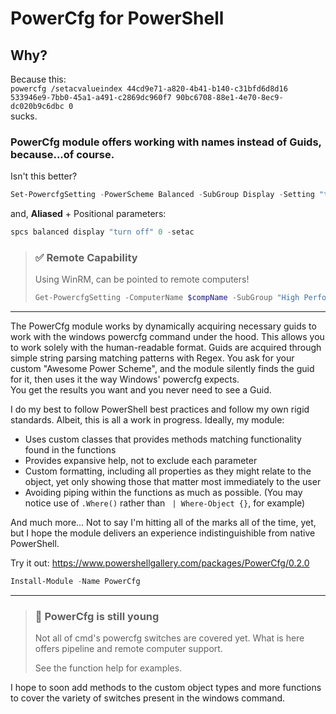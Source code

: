 # PowerCfg for PowerShell
## Why?
Because this:  
`
powercfg /setacvalueindex 44cd9e71-a820-4b41-b140-c31bfd6d8d16 533946e9-7bb0-45a1-a491-c2869dc960f7 90bc6708-88e1-4e70-8ec9-dc020b9c6dbc 0
`  
sucks.

### PowerCfg module offers working with names instead of Guids, because...of course.

Isn't this better?
```powershell
Set-PowercfgSetting -PowerScheme Balanced -SubGroup Display -Setting "turn off" -SetAC -Value 0
```
and, **Aliased** + Positional parameters:
```powershell
spcs balanced display "turn off" 0 -setac
```
> ### ✅ Remote Capability
> 
> Using WinRM, can be pointed to remote computers!
> ```powershell
> Get-PowercfgSetting -ComputerName $compName -SubGroup "High Performance"
> ```
---
The PowerCfg module works by dynamically acquiring necessary guids to work with the windows powercfg command under the hood. This allows you to work solely with the human-readable format.
Guids are acquired through simple string parsing matching patterns with Regex. You ask for your custom "Awesome Power Scheme", and the module silently finds the guid for it, then uses it the way Windows' powercfg expects.  
You get the results you want and you never need to see a Guid.

I do my best to follow PowerShell best practices and follow my own rigid standards. Albeit, this is all a work in progress. Ideally, my module:
- Uses custom classes that provides methods matching functionality found in the functions
- Provides expansive help, not to exclude each parameter
- Custom formatting, including all properties as they might relate to the object, yet only showing those that matter most immediately to the user
- Avoiding piping within the functions as much as possible. (You may notice use of `.Where()` rather than ` | Where-Object {}`, for example)
  
And much more... Not to say I'm hitting all of the marks all of the time, yet, but I hope the module delivers an experience indistinguishible from native PowerShell.  

Try it out: https://www.powershellgallery.com/packages/PowerCfg/0.2.0
```powershell
Install-Module -Name PowerCfg
```

---

> ### 📘 PowerCfg is still young
> Not all of cmd's powercfg switches are covered yet. What is here offers pipeline and remote computer support.
>
> See the function help for examples.

I hope to soon add methods to the custom object types and more functions to cover the variety of switches present in the windows command.
